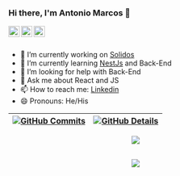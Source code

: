 ### Hi there, I'm Antonio Marcos 👋

<a href="https://www.linkedin.com/in/antonio-castelo-57662b231/">
  <img align="left" alt="Antonio Marcos" width="22px" src="https://cdn.jsdelivr.net/npm/simple-icons@v3/icons/linkedin.svg" />
</a>
<a href="https://github.com/AMarcosCastelo">
  <img align="left" alt="Antonio Marcos" width="22px" src="https://cdn.jsdelivr.net/npm/simple-icons@v3/icons/github.svg" />
</a>
<a href="https://www.instagram.com/marcos_castelo/">
  <img align="left" alt="Antonio Marcos" width="22px" src="https://cdn.jsdelivr.net/npm/simple-icons@v3/icons/instagram.svg" />
</a>

<br/>
<br/>

- 🔭 I’m currently working on [Solidos](https://solidos.com/)
- 🌱 I’m currently learning [NestJs](https://nestjs.com/) and Back-End
- 🤔 I’m looking for help with Back-End
- 💬 Ask me about React and JS
- 📫 How to reach me: [Linkedin](https://www.linkedin.com/in/antonio-castelo-57662b231/)
- 😄 Pronouns: He/His

  
 | [![GitHub Commits](http://github-profile-summary-cards.vercel.app/api/cards/productive-time?username=AMarcosCastelo&theme=dracula&utcOffset=-3)](https://github.com/vn7n24fzkq/github-profile-summary-cards) | [![GitHub Details](http://github-profile-summary-cards.vercel.app/api/cards/profile-details?username=AMarcosCastelo&theme=dracula)](https://github.com/vn7n24fzkq/github-profile-summary-cards) |  
 | ----------- | ----------- |


 
  <div align="center" >
<a href="https://skillicons.dev"   >
  <img src="https://skillicons.dev/icons?i=git,githubactions,vscode,javascript,typescript,css,html,react,next,tailwind,sass,nodejs,express,nest,vue,docker,figma,github,jest,materialui,linux,postman,styledcomponents,vercel,vite,bootstrap,mongodb,postgres,discord,linkedin,Instagram,apollo,babel,gatsby,graphql,md,sentry,vim" />
</a>
  <br />

  </div>

 
##
   <div align="center" >
     <img src="https://github-profile-trophy.vercel.app/?username=isaac545454&row=1&column=6&theme=dracula&margin-w=15&margin-h=15"/>
  </div>
